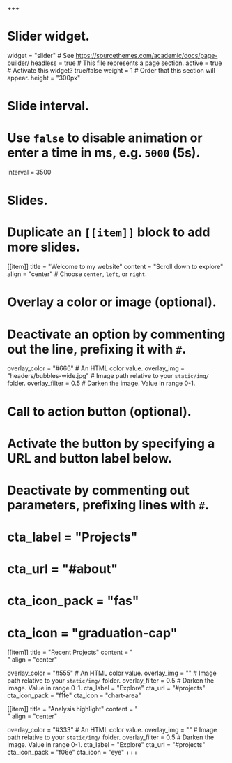 +++
# Slider widget.
widget = "slider"  # See https://sourcethemes.com/academic/docs/page-builder/
headless = true  # This file represents a page section.
active = true  # Activate this widget? true/false
weight = 1  # Order that this section will appear.
height = "300px"

# Slide interval.
# Use `false` to disable animation or enter a time in ms, e.g. `5000` (5s).
interval = 3500


# Slides.
# Duplicate an `[[item]]` block to add more slides.
[[item]]
title = "Welcome to my website"
content = "Scroll down to explore"
align = "center"  # Choose `center`, `left`, or `right`.

  # Overlay a color or image (optional).
  #   Deactivate an option by commenting out the line, prefixing it with `#`.
  overlay_color = "#666"  # An HTML color value.
  overlay_img = "headers/bubbles-wide.jpg"  # Image path relative to your `static/img/` folder.
  overlay_filter = 0.5  # Darken the image. Value in range 0-1.

  # Call to action button (optional).
  #   Activate the button by specifying a URL and button label below.
  #   Deactivate by commenting out parameters, prefixing lines with `#`.
#  cta_label = "Projects"
#  cta_url = "#about"
#  cta_icon_pack = "fas"
#  cta_icon = "graduation-cap"

[[item]]
  title = "Recent Projects"
  content = "<br>"
  align = "center"

  overlay_color = "#555"  # An HTML color value.
  overlay_img = ""  # Image path relative to your `static/img/` folder.
  overlay_filter = 0.5  # Darken the image. Value in range 0-1.
  cta_label = "Explore"
  cta_url = "#projects"
  cta_icon_pack = "f1fe"
  cta_icon = "chart-area"

[[item]]
  title = "Analysis highlight"
  content = "<br>"
  align = "center"

  overlay_color = "#333"  # An HTML color value.
  overlay_img = ""  # Image path relative to your `static/img/` folder.
  overlay_filter = 0.5  # Darken the image. Value in range 0-1.
  cta_label = "Explore"
  cta_url = "#projects"
  cta_icon_pack = "f06e"
  cta_icon = "eye"
+++
